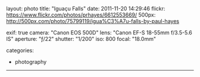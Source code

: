 layout: photo
title: "Iguaçu Falls"
date: 2011-11-20 14:29:46
flickr: https://www.flickr.com/photos/prhayes/6612553669/
500px: http://500px.com/photo/75799119/igua%C3%A7u-falls-by-paul-hayes

exif: true
camera: "Canon EOS 500D"
lens: "Canon EF-S 18-55mm f/3.5-5.6 IS"
aperture: "ƒ/22"
shutter: "1/200"
iso: 800
focal: "18.0mm"

categories:
  - photography
---
